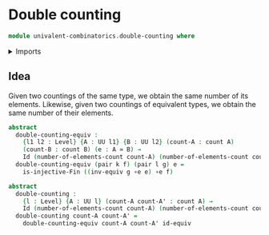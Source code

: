 # Double counting

```agda
module univalent-combinatorics.double-counting where
```

<details><summary>Imports</summary>
```agda
open import foundation.dependent-pair-types
open import foundation.equivalences
open import foundation.identity-types
open import foundation.universe-levels
open import univalent-combinatorics.counting
open import univalent-combinatorics.standard-finite-types
```
</details>

## Idea

Given two countings of the same type, we obtain the same number of its elements. Likewise, given two countings of equivalent types, we obtain the same number of their elements.

```agda
abstract
  double-counting-equiv :
    {l1 l2 : Level} {A : UU l1} {B : UU l2} (count-A : count A)
    (count-B : count B) (e : A ≃ B) →
    Id (number-of-elements-count count-A) (number-of-elements-count count-B)
  double-counting-equiv (pair k f) (pair l g) e =
    is-injective-Fin ((inv-equiv g ∘e e) ∘e f)

abstract
  double-counting :
    {l : Level} {A : UU l} (count-A count-A' : count A) →
    Id (number-of-elements-count count-A) (number-of-elements-count count-A')
  double-counting count-A count-A' =
    double-counting-equiv count-A count-A' id-equiv
```

